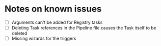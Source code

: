 # Notes on known issues
- [ ] Arguments can't be added for Registry tasks
- [ ] Deleting Task references in the Pipeline file causes the Task itself to be deleted 
- [ ] Missing wizards for the triggers
